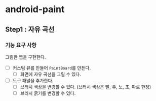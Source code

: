 # android-paint

## Step1 : 자유 곡선

### 기능 요구 사항

그림판 앱을 구현한다.

- [ ] 커스텀 뷰를 만들어 `PaintBoard`를 만든다.
    - [ ] 화면에 자유 곡선을 그릴 수 있다.
- [ ] 도구 패널을 추가한다.
    - [ ] 브러시 색상을 변경할 수 있다. (브러시 색상은 빨, 주, 노, 초, 파로 한정)
    - [ ] 브러시 굵기를 변경할 수 있다.
